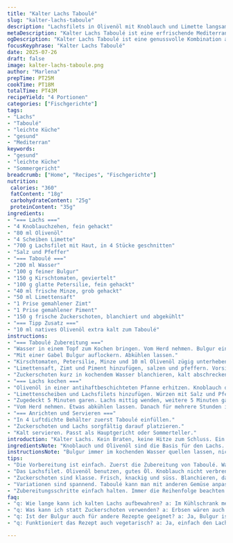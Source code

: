 ```yaml
---
title: "Kalter Lachs Taboulé"
slug: "kalter-lachs-taboule"
description: "Lachsfilets in Olivenöl mit Knoblauch und Limette langsam gegart. Feiner, gequollener Bulgur mit Minze und Petersilie vermischt. Kleine, knackige Zuckerschoten statt eingefrorener Erbsen. Zimt und Piment geben eine würzige Note. Alles gekühlt serviert. Minimaler Aufwand, leichte Nachtischelemente, erfrischend. Leicht, fettarm, proteinreich. Vegetarische Beilage ohne Milch und Eier. Die Zubereitung teils am Vortag möglich. Geschmack trifft Textur, kalt eine nette Abwechslung. Frische Kräuter steigern Aroma. Zusammenspiel von Säure, Würze, knackigem Gemüse und zartem Fisch. Fein abgestimmt. Einfache Zutaten, kurzer Kochaufwand. Gut zum Vorbereiten, ideal für Sommer."
metaDescription: "Kalter Lachs Taboulé ist eine erfrischende Mediterrane Spezialität. Einfach in der Zubereitung und leicht im Genuss. Gesund und proteinreich."
ogDescription: "Kalter Lachs Taboulé ist eine genussvolle Kombination aus zartem Lachs und frischem Taboulé. Perfekt für heiße Sommertage, sättigend und leicht."
focusKeyphrase: "Kalter Lachs Taboulé"
date: 2025-07-26
draft: false
image: kalter-lachs-taboule.png
author: "Marlena"
prepTime: PT25M
cookTime: PT18M
totalTime: PT43M
recipeYield: "4 Portionen"
categories: ["Fischgerichte"]
tags:
- "Lachs"
- "Taboulé"
- "leichte Küche"
- "gesund"
- "Mediterran"
keywords:
- "gesund"
- "leichte Küche"
- "Sommergericht"
breadcrumb: ["Home", "Recipes", "Fischgerichte"]
nutrition: 
 calories: "360"
 fatContent: "18g"
 carbohydrateContent: "25g"
 proteinContent: "35g"
ingredients:
- "=== Lachs ==="
- "4 Knoblauchzehen, fein gehackt"
- "80 ml Olivenöl"
- "4 Scheiben Limette"
- "700 g Lachsfilet mit Haut, in 4 Stücke geschnitten"
- "Salz und Pfeffer"
- "=== Taboulé ==="
- "200 ml Wasser"
- "100 g feiner Bulgur"
- "150 g Kirschtomaten, geviertelt"
- "100 g glatte Petersilie, fein gehackt"
- "40 ml frische Minze, grob gehackt"
- "50 ml Limettensaft"
- "1 Prise gemahlener Zimt"
- "1 Prise gemahlener Piment"
- "150 g frische Zuckerschoten, blanchiert und abgekühlt"
- "=== Tipp Zusatz ==="
- "10 ml natives Olivenöl extra kalt zum Taboulé"
instructions:
- "=== Taboulé Zubereitung ==="
- "Wasser in einem Topf zum Kochen bringen. Vom Herd nehmen. Bulgur einrühren, Deckel drauf. 20 Minuten quellen lassen."
- "Mit einer Gabel Bulgur auflockern. Abkühlen lassen."
- "Kirschtomaten, Petersilie, Minze und 10 ml Olivenöl zügig unterheben."
- "Limettensaft, Zimt und Piment hinzufügen, salzen und pfeffern. Vorsichtig mischen."
- "Zuckerschoten kurz in kochendem Wasser blanchieren, kalt abschrecken, abtropfen."
- "=== Lachs kochen ==="
- "Olivenöl in einer antihaftbeschichteten Pfanne erhitzen. Knoblauch darin bei mittlerer Hitze goldgelb rösten."
- "Limettenscheiben und Lachsfilets hinzufügen. Würzen mit Salz und Pfeffer."
- "Zugedeckt 5 Minuten garen. Lachs mittig wenden, weitere 5 Minuten garen."
- "Vom Herd nehmen. Etwas abkühlen lassen. Danach für mehrere Stunden in den Kühlschrank stellen."
- "=== Anrichten und Servieren ==="
- "In 4 Luftdichte Behälter zuerst Taboulé einfüllen."
- "Zuckerschoten und Lachs sorgfältig darauf platzieren."
- "Kalt servieren. Passt als Hauptgericht oder Sommerteller."
introduction: "Kalter Lachs. Kein Braten, keine Hitze zum Schluss. Ein bisschen Knoblauch, Limette, Öl – mehr braucht es nicht. Fisch wird zart, bleibt saftig. Bulgur quillt im Wasser. Gewürzt mit Zimt, Piment – ungewöhnlich für ein Taboulé, aber macht Sinn. Frische Minze, Petersilie, Tomate – grün und frisch. Zuckerschoten statt Erbsen, knackiger Biss. Alles kalt, alles leicht. Schnelle Zubereitung, der Tag davor geht auch. Selber machen, kein Aufwand, aber Geschmack in jeder Komponente. Feine Kombination aus weich und knackig, sauer und würzig. Einfach und doch mit Pfiff. Perfekt für Sommertage, als Hauptgang oder Beilage. Überraschend anders, einfach gut. Kein Schnickschnack, einfach zubereitet, minimalistisch, aber nicht langweilig. Frische Kräuter machen aktuell die Schärfe und Frische. Durchgekühlt wird es ein ganz anderes Essen. Ein bisschen Geduld, dann gut."
ingredientsNote: "Knoblauch und Olivenöl sind die Basis für den Lachs. Statt Zitrone Limette verwendet, das gibt eine andere, frische Säure. Die Menge leicht erhöht gegenüber klassischem Rezept für mehr Aroma. Bulgur fein, damit die Textur nicht grob wird. Petersilie und Minze immer frisch, getrocknet verliert zu viel Aroma. Tomaten sollten reif sein, aber fest, damit sie im Taboulé nicht zerfallen. Zimt und Piment in kleinen Mengen, sie prägen, aber dominieren nicht. Statt eingefrorener Erbsen frische Zuckerschoten – besserer Biss, knackiger, frischer Geschmack. Olivenöl extra vergine in guter Qualität nicht sparen, schmeckt deutlich. Lachsfilet möglichst frisch, mit Haut – hält besser zusammen beim Garen. Insgesamt ausgewogene Proportionen, anpassbar je nach Geschmack. Ein Spritzer Limettensaft immer gut, frisch herausgepresst."
instructionsNote: "Bulgur immer im kochenden Wasser quellen lassen, nicht zu lange, sonst wird matschig. Nach dem Quellen gut auflockern mit Gabel. Salzen nach dem Mischen, sonst kann der Bulgur zu früh weich werden. Tomaten und Kräuter erst zuletzt unterheben, damit sie frisch bleiben. Knoblauch im Öl langsam anbraten, nicht verbrennen. Limettenscheiben mitgaren, sie geben Aroma an das Öl und den Fisch ab. Lachs gilt als durchgegart, wenn er sich beim leichten Andrücken etwas teilt, nicht mehr roh aussieht. Im Kühlschrank mindestens 3 Stunden kühlen, damit er fest wird und sich die Aromen verbinden. Alles möglichst frisch zubereiten, dann gekühlt lagern. Beim Anrichten darauf achten, dass Flüssigkeit vom Taboulé nicht mit dem Lachs direkt in Kontakt kommt, sonst verwässert die Sauce. Zuckerschoten kurz blanchieren, damit sie knackig bleiben. Schnell servieren. Behälter mit Deckel geeignet für Transport und Kühlung."
tips:
- "Die Vorbereitung ist einfach. Zuerst die Zubereitung von Taboulé. Wasser zum Kochen bringen. Bulgur einrühren. Dosen mit Deckel drauf. Quellzeit einhalten, sonst matschig. Zu lange ist nicht gut. Nach 20 Minuten auflockern. Mit der Gabel gut arbeiten. Wichtig ist die Konsistenz. Frische Kräuter nicht vergessen. Sie machen alles besser."
- "Das Lachsfilet. Olivenöl benutzen, gutes Öl. Knoblauch nicht verbrennen. Das gibt Bitterkeit. Limettenscheiben mitgaren. Sie geben Aroma ab. Nach dem Garen gut abkühlen lassen. Kühlschrank ist Pflicht, mehrere Stunden. Alternativ kann man auch gleich servieren. Aber die Aromen brauchen Zeit. Kühl wird alles besser."
- "Zuckerschoten sind klasse. Frisch, knackig und süss. Blanchieren, damit sie knackig bleiben. Durch das blanchieren verliert man die Farbe nicht. Immer gut abkühlen lassen. Obst und Gemüse können einen tollen Kontrast bringen. Und nicht mit dem Lachs direkt in Kontakt kommen. Sonst gibt es matschige Noten. Ordnung ist wichtig."
- "Variationen sind spannend. Taboulé kann man mit anderen Gemüse anpassen. Paprika oder Gurke geben Textur. Auch Quinoa für glutenfreie Option könnte gut sein. Senf kann auch etwas Schärfe bringen. Lichte Variationen, aber wichtig wie du es magst. Überlege dir immer, was dir am besten schmeckt."
- "Zubereitungsschritte einfach halten. Immer die Reihenfolge beachten. Taboulé zuerst, dann Lachs und Zuckerschoten. Kalt servieren, alles frisch. Wasserreste beim Anrichten kontrollieren. Sonst wird der Lachs zu sauer. Behalten Sie die Flüssigkeit im Auge. Am besten in luftdichten Behältern transportieren."
faq:
- "q: Wie lange kann ich kalten Lachs aufbewahren? a: Im Kühlschrank mehrere Tage haltbar, aber nicht mehr frisch nach drei Tagen. Geschmack verändert sich. Alternativen wären Tiefkühlung. Oder Frischhaltefolie benutzen. Nur wenn es nichts mehr hat, dann wegwerfen."
- "q: Was kann ich statt Zuckerschoten verwenden? a: Erbsen wären auch gut, aber frisch. Karotten in kleine Stücke sind auch eine Idee. Besser nicht zu weich kochen. Kokosnussmilch geht auch für andere Noten. Bleib kreativ. Langlebigkeit ist wichtig."
- "q: Ist der Bulgur auch für andere Rezepte geeignet? a: Ja, Bulgur ist sehr vielseitig. Er kann in verschiedenen Salaten genutzt werden. Oder auch in warmen Gerichten, als Beilage. Kann man auch mit anderen Körnern mischen. Genieße die Vielfalt, probiere neue Sachen."
- "q: Funktioniert das Rezept auch vegetarisch? a: Ja, einfach den Lachs weglassen. Ersetze ihn mit gebratenem Tofu. Oder geh mit gegrilltem Gemüse. Auch ein voller Geschmack kann das Gericht tragen. Belasse es aber bei den frischen Kräutern. Kein Öl sparen."

---
```

